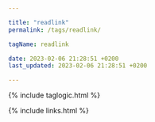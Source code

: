 ```yaml
---

title: "readlink"
permalink: /tags/readlink/

tagName: readlink

date: 2023-02-06 21:28:51 +0200
last_updated: 2023-02-06 21:28:51 +0200

---
```


{% include taglogic.html %}

{% include links.html %}
